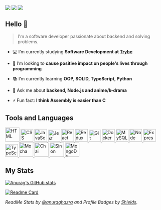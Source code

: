 <a href="https://www.linkedin.com/in/tainnaps/" target="_blank"><img src="https://img.shields.io/badge/LINKEDIN-1f6fea?style=flat&logo=linkedin"></a>
<a href="https://tainnaps.github.io/" target="_blank"><img src="https://img.shields.io/badge/PORTFOLIO-7c56bf?style=flat&logo=react&logoColor=ffffff"></a>
<a href="mailto:tainnaps@gmail.com" target="_blank"><img src="https://img.shields.io/badge/GMAIL-ea4c46?style=flat&logo=gmail&logoColor=ffffff"></a>

## Hello 👋
> I'm a software developer passionate about backend and solving problems.

- 💻 I’m currently studying **Software Development at [Trybe](https://www.betrybe.com/)**

- 🤝 I’m looking to **cause positive impact on people's lives through programming**

- 📚 I’m currently learning **OOP, SOLID, TypeScript, Python**

- 💬 Ask me about **backend, Node.js and anime/k-drama**

- ⚡ Fun fact: **I think Assembly is easier than C**

## Tools and Languages

<a href="https://www.w3schools.com/html/" target="_blanck">
   <img height="45" src="https://icons.iconarchive.com/icons/cornmanthe3rd/plex/256/Other-html-5-icon.png" alt="HTML">
</a>
<a href="https://www.w3schools.com/css/" target="_blanck">
  <img height="40" src="https://logospng.org/download/css-3/logo-css-3-2048.png" alt="CSS">
</a>
<a href="https://www.w3schools.com/js/" target="_blanck">
  <img height="40" src="https://logospng.org/download/javascript/logo-javascript-icon-1024.png" alt="JavaScript">
</a>
<a href="https://jestjs.io/" target="_blanck">
  <img height="38" src="https://symbols.getvecta.com/stencil_25/40_jest.5fde12ec22.png" alt="Jest">
</a>
<a href="https://reactjs.org/" target="_blanck">
  <img height="40" src="https://cdn4.iconfinder.com/data/icons/logos-3/600/React.js_logo-512.png" alt="React">
</a>
<a href="https://redux.js.org/" target="_blanck">
  <img height="40" src="https://img.icons8.com/color/480/redux.png" alt="Redux">
</a>
<a href="https://git-scm.com/" target="_blanck">
  <img height="38" src="https://hermes.digitalinnovation.one/articles/cover/8a7306cb-59e3-481f-832d-57ac4587b516.png" alt="Git">
</a>
<a href="https://www.docker.com/" target="_blanck" margin-right="100px">
  <img height="40" src="https://cdn-icons-png.flaticon.com/512/919/919853.png" alt="Docker">
</a>
<a href="https://www.mysql.com/" target="_blanck">
  <img height="40" src="https://www.freepnglogos.com/uploads/logo-mysql-png/logo-mysql-mysql-logo-png-images-are-download-crazypng-21.png" alt="MySQL">
</a>
<a href="https://nodejs.org/en/" target="_blanck">
  <img height="40" src="https://walde.co/wp-content/uploads/2016/09/nodejs_logo.png" alt="Node">
</a>
<a href="https://expressjs.com/" target="_blanck">
  <img height="40" src="https://freepikpsd.com/file/2019/10/express-js-png-5-Transparent-Images.png" alt="Express">
</a>
<a href="https://www.typescriptlang.org/" target="_blanck">
  <img height="40" src="https://upload.wikimedia.org/wikipedia/commons/thumb/4/4c/Typescript_logo_2020.svg/1200px-Typescript_logo_2020.svg.png" alt="TypeScript">
</a>
<a href="https://mochajs.org/" target="_blanck">
  <img height="45" src="https://blog.knoldus.com/wp-content/uploads/2019/12/mocha.png" alt="Mocha">
</a>
<a href="https://www.chaijs.com/" target="_blanck">
  <img height="45" src="https://avatars.githubusercontent.com/u/1515293?s=280&v=4" alt="Chai">
</a>
<a href="https://sinonjs.org/" target="_blanck">
  <img height="45" src="https://sinonjs.org/assets/images/logo.png" alt="Sinon">
</a>
<a href="https://www.mongodb.com/" target="_blanck">
  <img height="45" src="https://user-images.githubusercontent.com/11978772/40430921-73d53922-5e63-11e8-8dcd-1662136c3212.png" alt="MongoDB">
</a>

## My Stats

[![Anurag's GitHub stats](https://github-readme-stats.vercel.app/api?username=tainnaps&show_icons=true&theme=github_dark&include_all_commits=false&count_private=true)](https://github.com/anuraghazra/github-readme-stats)

[![Readme Card](https://github-readme-stats.vercel.app/api/top-langs/?username=tainnaps&theme=github_dark&layout=compact&card_width=447&langs_count=4)](https://github.com/anuraghazra/github-readme-stats)

*ReadMe Stats by [@anuraghazra](https://github.com/anuraghazra/github-readme-stats) and Profile Badges by [Shields](https://shields.io/).*
